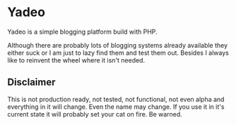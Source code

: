 Yadeo
=====

Yadeo is a simple blogging platform build with PHP.

Although there are probably lots of blogging systems already available they either suck or I am just to lazy find them and test them out. Besides I always like to reinvent the wheel where it isn't needed.

Disclaimer
----------

This is not production ready, not tested, not functional, not even alpha and everything in it will change. Even the name may change. If you use it in it's current state it will probably set your cat on fire. Be warned.